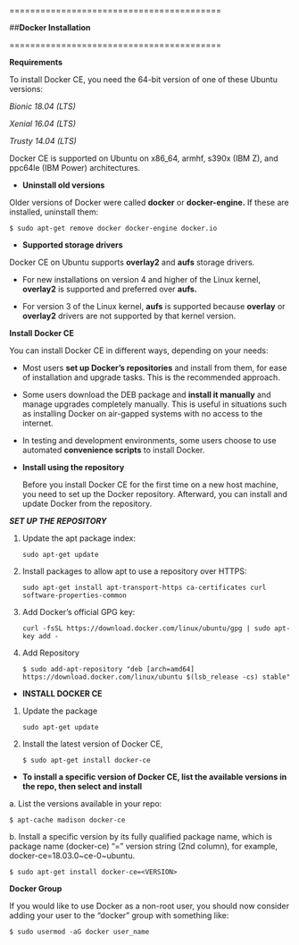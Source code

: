 =========================================

   
   ##**Docker Installation**
 



=========================================
                 



**Requirements**

To install Docker CE, you need the 64-bit version of one of these Ubuntu versions:

   _Bionic 18.04 (LTS)_

   _Xenial 16.04 (LTS)_

   _Trusty 14.04 (LTS)_

Docker CE is supported on Ubuntu on x86_64, armhf, s390x (IBM Z), and ppc64le (IBM Power) architectures.

* **Uninstall old versions**

Older versions of Docker were called **docker** or **docker-engine.** If these are installed, uninstall them:

    $ sudo apt-get remove docker docker-engine docker.io
    
* **Supported storage drivers**
 
 Docker CE on Ubuntu supports **overlay2** and **aufs** storage drivers.

  * For new installations on version 4 and higher of the Linux kernel, **overlay2** is supported and preferred over **aufs.**

  * For version 3 of the Linux kernel, **aufs** is supported because **overlay** or **overlay2** drivers are not supported by that kernel version.

**Install Docker CE**

You can install Docker CE in different ways, depending on your needs:

   * Most users **set up Docker’s repositories** and install from them, for ease of installation and upgrade tasks. This is the recommended approach.

   * Some users download the DEB package and **install it manually** and manage upgrades completely manually. This is useful in situations such as installing Docker on air-gapped systems with no access to the internet.

   * In testing and development environments, some users choose to use automated **convenience scripts** to install Docker.

* **Install using the repository**

   Before you install Docker CE for the first time on a new host machine, you need to set up the Docker repository. Afterward, you can install and update Docker from the repository.
   
   
**_SET UP THE REPOSITORY_**

1. Update the apt package index:

       sudo apt-get update

2. Install packages to allow apt to use a repository over HTTPS:

       sudo apt-get install apt-transport-https ca-certificates curl software-properties-common
       
3. Add Docker’s official GPG key:

       curl -fsSL https://download.docker.com/linux/ubuntu/gpg | sudo apt-key add -

4. Add Repository

       $ sudo add-apt-repository "deb [arch=amd64] https://download.docker.com/linux/ubuntu $(lsb_release -cs) stable"
       
       
* **INSTALL DOCKER CE**

1. Update the package 

       sudo apt-get update 
       
2. Install the latest version of Docker CE,

       $ sudo apt-get install docker-ce
     
* **To install a specific version of Docker CE, list the available versions in the repo, then select and install**

a. List the versions available in your repo:

    $ apt-cache madison docker-ce
   
b. Install a specific version by its fully qualified package name, which is package name (docker-ce) “=” version string (2nd column), for example, docker-ce=18.03.0~ce-0~ubuntu.

    $ sudo apt-get install docker-ce=<VERSION>
    
    
**Docker Group**

If you would like to use Docker as a non-root user, you should now consider adding your user to the “docker” group with something like:
   
    $ sudo usermod -aG docker user_name
      
         
